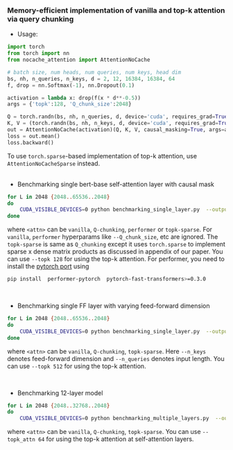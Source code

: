 ### Memory-efficient implementation of vanilla and top-k attention via query chunking

- Usage:

```python
import torch
from torch import nn
from nocache_attention import AttentionNoCache

# batch size, num heads, num queries, num keys, head dim
bs, nh, n_queries, n_keys, d = 2, 12, 16384, 16384, 64
f, drop = nn.Softmax(-1), nn.Dropout(0.1)

activation = lambda x: drop(f(x * d**-0.5)) 
args = {'topk':128, 'Q_chunk_size':2048}

Q = torch.randn(bs, nh, n_queries, d, device='cuda', requires_grad=True)
K, V = (torch.randn(bs, nh, n_keys, d, device='cuda', requires_grad=True) for _ in range(2))
out = AttentionNoCache(activation)(Q, K, V, causal_masking=True, args=args) 
loss = out.mean()
loss.backward()
```  
To use `torch.sparse`-based implementation of top-k attention, use `AttentionNoCacheSparse` instead. <br/><br/>

- Benchmarking single bert-base self-attention layer with causal mask
```bash
for L in 2048 {2048..65536..2048}
do
    CUDA_VISIBLE_DEVICES=0 python benchmarking_single_layer.py  --output_dir out_benchmarking  --K_chunk_size -1 --batch_size 1  --n_heads 12  --layer causal-self-attn  --head_size 64  --Q_chunk_size 1024 --topk -1  --backward   --n_queries $L  --n_keys $L  --attn_variant <attn>
done
```
where `<attn>` can be `vanilla`, `Q-chunking`, `performer` or `topk-sparse`. For `vanilla`, `performer` hyperparams like `--Q_chunk_size`, etc are ignored. The `topk-sparse` is same as `Q_chunking` except it uses `torch.sparse` to implement sparse x dense matrix products as discussed in appendix of our paper. You can use `--topk 128` for using the top-k attention. For performer, you need to install the [pytorch port](https://github.com/lucidrains/performer-pytorch) using 
```bash
pip install  performer-pytorch  pytorch-fast-transformers>=0.3.0
``` 
<br/> 

- Benchmarking single FF layer with varying feed-forward dimension
```bash
for L in 2048 {2048..65536..2048}
do
    CUDA_VISIBLE_DEVICES=0 python benchmarking_single_layer.py  --output_dir out_benchmarking2  --n_heads 0 --K_chunk_size -1  --layer ff  --head_size 768  --backward   --n_queries 512  --batch_size 512  --topk -1 --n_keys $L  --Q_chunk_size 16384 --attn_variant <attn>
done
```
where `<attn>` can be `vanilla`, `Q-chunking`, `topk-sparse`. Here `--n_keys` denotes feed-forward dimension and `--n_queries` denotes input length. You can use `--topk 512` for using the top-k attention.  

<br/>

- Benchmarking 12-layer model  
```bash
for L in 2048 {2048..32768..2048}
do
    CUDA_VISIBLE_DEVICES=0 python benchmarking_multiple_layers.py  --output_dir out_benchmarking3  --batch_size 1 --n_heads 12 --head_size 64  --ff_dim 3072 --n_layers 12  --causal --backward --Q_chunk_size_attn 1024 --Q_chunk_size_ff 4096 --topk_attn -1 --topk_ff -1  --n_queries $L --attn_variant <attn>
```
where `<attn>` can be `vanilla`, `Q-chunking`, `topk-sparse`. You can use `--topk_attn 64` for using the top-k attention at self-attention layers.

